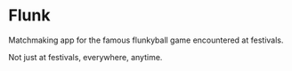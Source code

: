 # Flunk
Matchmaking app for the famous flunkyball game encountered at festivals.

Not just at festivals, everywhere, anytime.
